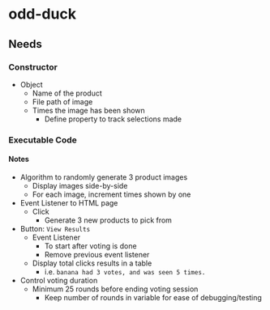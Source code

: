 # odd-duck

## Needs

### Constructor

- Object
  - Name of the product
  - File path of image
  - Times the image has been shown
    - Define property to track selections made

### Executable Code

#### Notes

- Algorithm to randomly generate 3 product images
  - Display images side-by-side
  - For each image, increment times shown by one
- Event Listener to HTML page
  - Click
    - Generate 3 new products to pick from
- Button: `View Results`
  - Event Listener
    - To start after voting is done
    - Remove previous event listener
  - Display total clicks results in a table
    - i.e. `banana had 3 votes, and was seen 5 times.`
- Control voting duration
  - Minimum 25 rounds before ending voting session
    - Keep number of rounds in variable for ease of debugging/testing
